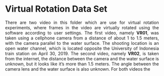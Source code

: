 # Virtual Rotation Data Set
<p align="justify">
  There are two video in this folder which are use for virtual rotation experiments, where frames in the video are virtually rotated using the software according to user settings.   The first video, namely <b>VR01</b>, was taken using a cellphone camera from a
  distance of about 1 to 1.5 meters, with the camera parallel to the water surface. 
  The shooting location is an open water channel, which is located opposite the University of Indonesia train station on April 30, 2019.
  The second video, namely <b>VR02</b>, is taken from the internet, the distance between
  the camera and the water surface is unknown, but it looks like
  it’s more than 1.5 meters. The angle between the camera lens
  and the water surface is also unknown. For both videos the
</p>
